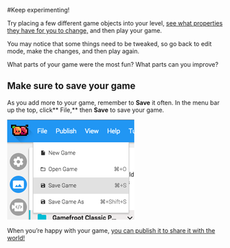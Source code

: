 #Keep experimenting!

Try placing a few different game objects into your level, [see what properties they have for you to change,](http://gamefroot.com/knowledgebase/#classic-prefabs) and then play your game.

You may notice that some things need to be tweaked, so go back to edit mode, make the changes, and then play again. 

What parts of your game were the most fun? What parts can you improve?


## Make sure to save your game

As you add more to your game, remember to **Save** it often. In the menu bar up the top, click** File,** then **Save** to save your game.

![](save.png)


When you’re happy with your game, [you can publish it to share it with the world!](http://gamefroot.com/knowledgebase/publishing-your-game-to-share-it-with-the-world/)